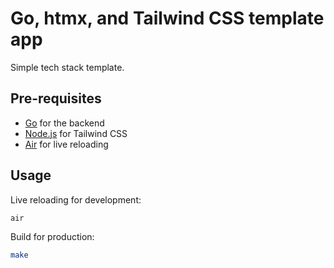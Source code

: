 # Go, htmx, and Tailwind CSS template app

Simple tech stack template.

## Pre-requisites

- [Go](https://golang.org/) for the backend
- [Node.js](https://nodejs.org/en/) for Tailwind CSS
- [Air](https://github.com/cosmtrek/air) for live reloading

## Usage

Live reloading for development:

```bash
air
```

Build for production:

```bash
make
```
